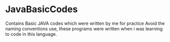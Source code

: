 # JavaBasicCodes
Contains Basic JAVA codes which were written by me for practice
Avoid the naming conventions use, these programs were written when i was learning to code in this language. 
